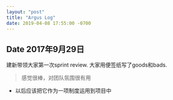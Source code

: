 ```yaml
---
layout: "post"
title: "Argus Log"
date: 2019-04-08 17:55:00 -0700
---
```


## Date 2017年9月29日
建新带领大家第一次sprint review. 大家用便签纸写了goods和bads.
> 感觉很棒，对团队氛围很有用
- 以后应该把它作为一项制度运用到项目中
